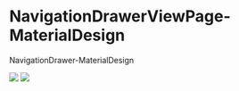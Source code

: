 # NavigationDrawerViewPage-MaterialDesign
NavigationDrawer-MaterialDesign

<img src="https://raw.githubusercontent.com/rudsonlive/NavigationDrawerViewPage-MaterialDesign/master/Screenshot/Screenshot_01.png">

<img src="https://raw.githubusercontent.com/rudsonlive/NavigationDrawerViewPage-MaterialDesign/master/Screenshot/Screenshot_02.png">
